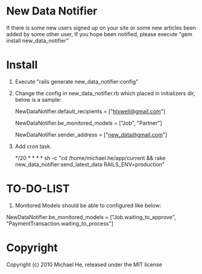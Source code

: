 New Data Notifier
===============

If there is some new users signed up on your site or some new articles been added by some other user, If you hope been notified, please execute "gem install new_data_notifier"

Install
=======

1. Execute "rails generate new_data_notifier:config"

2. Change the config in new_data_notifier.rb which placed in initializers dir, below is a sample:

    NewDataNotifier.default_recipients = ["hlxwell@gmail.com"]

    NewDataNotifier.be_monitored_models = ["Job", "Partner"]

    NewDataNotifier.sender_address = ["new_data@gmail.com"]

3. Add cron task.

    */20 * * * * sh -c "cd /home/michael.he/app/current && rake new_data_notifier:send_latest_data RAILS_ENV=production"

TO-DO-LIST
==========

1. Monitored Models should be able to configured like below:

  NewDataNotifier.be_monitored_models = ["Job.waiting_to_approve", "PaymentTransaction.waiting_to_process"]


Copyright
=========
Copyright (c) 2010 Michael He, released under the MIT license